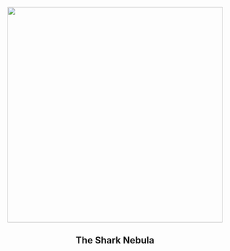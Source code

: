
<p align="center"><img src="https://apod.nasa.gov/apod/image/2306/Shark_Kennedy_960.jpg" width="500" height="500"></p>
<h2 align="center"> The Shark Nebula </h2>
